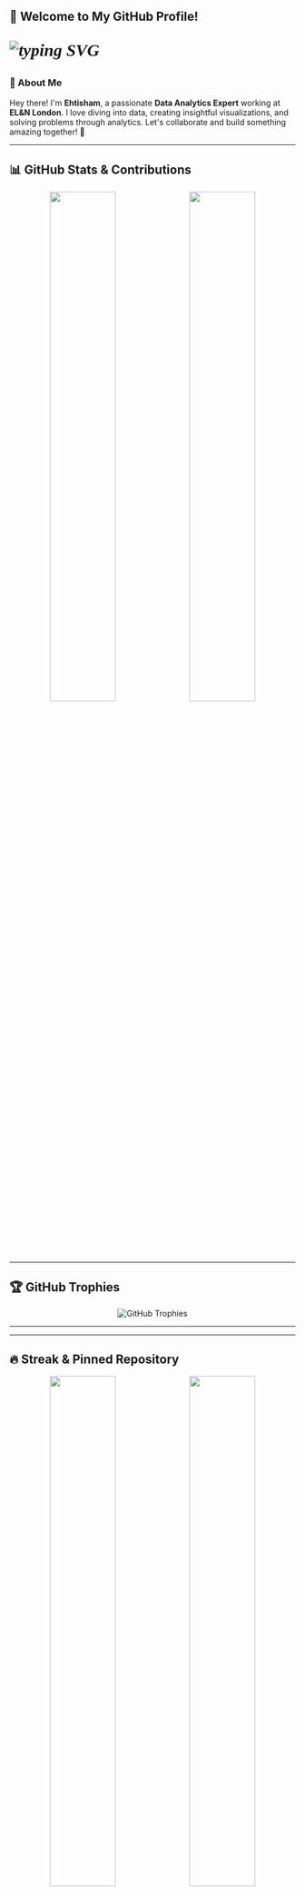 ## 👋 Welcome to My GitHub Profile!


<p align="left" style="display: flex; align-items: center; gap: 5px; font-size: 30px; font-weight: bold; font-style: italic; font-family: 'Bungee Tint', cursive;">
<!--   I'm a <span style="font-size: 30px; font-weight: bold; font-style: italic; font-family: 'Fleur De Leah', cursive;"> -->
    <img src="https://readme-typing-svg.herokuapp.com?size=30&duration=4000&color=00C7FF&vCenter=true&width=500&font=Bungee+Tint&lines=I+'+m+A+Data+Analyst;I+'+m+A+Data+Engineer;I+'+m+A+BI+Engineer;I+'+m+A+Power+BI+Developer" alt="typing SVG" style="vertical-align: middle;">
  </span>
</p>


### 🚀 About Me  
Hey there! I'm **Ehtisham**, a passionate **Data Analytics Expert** working at **EL&N London**. I love diving into data, creating insightful visualizations, and solving problems through analytics. Let's collaborate and build something amazing together! 🚀

---

## 📊 GitHub Stats & Contributions

<div align="center">
  <img src="https://github-readme-stats.vercel.app/api?username=ehtishamelnLondon&show_icons=true&theme=tokyonight​​" width="48%">
  <img src="https://github-readme-stats.vercel.app/api/top-langs/?username=ehtishamelnLondon&layout=compact&theme=tokyonight" width="48%">
</div>

---

## 🏆 GitHub Trophies  
<p align="center">
  <img src="https://github-profile-trophy.vercel.app/?username=ehtishamelnLondon&theme=nord​​&column=4&margin-w=15&margin-h=15&no-frame=true" alt="GitHub Trophies">
</p>

---



---

## 🔥 Streak & Pinned Repository
<div align="center">
  <img src="https://github-readme-streak-stats.herokuapp.com/?user=ehtishamelnLondon&theme=radical" width="48%">
  <img src="https://github-readme-stats.vercel.app/api/pin/?username=ehtishamelnLondon&repo=Data-Analytics&theme=radical" width="48%">
</div>




---


## 💻 Tech Stack
![Python](https://img.shields.io/badge/Python-3776AB?style=for-the-badge&logo=python&logoColor=white)
![Pandas](https://img.shields.io/badge/Pandas-150458?style=for-the-badge&logo=pandas&logoColor=white)
![SQL](https://img.shields.io/badge/SQL-4479A1?style=for-the-badge&logo=postgresql&logoColor=white)
![Power BI](https://img.shields.io/badge/Power%20BI-F2C811?style=for-the-badge&logo=powerbi&logoColor=black)
![GitHub](https://img.shields.io/badge/GitHub-181717?style=for-the-badge&logo=github&logoColor=white)

---

## 🏆 GitHub Badges & Followers
![GitHub Followers](https://img.shields.io/github/followers/ehtishamelnLondon?style=social)
![GitHub Stars](https://img.shields.io/github/stars/ehtishamelnLondon?style=social)

---

## ⏳ Coding Stats
![Wakatime Stats](https://github-readme-stats.vercel.app/api/wakatime?username=ehtisham_eln)

---

## 🤝 Let's Connect!
🔗 **[LinkedIn](https://www.linkedin.com/in/your-linkedin-profile/)**  
🔗 **[Twitter](https://twitter.com/your-twitter-profile/)**  
📧 **Email:** your.email@example.com  

🚀 _Let's collaborate and build something amazing together!_ 🚀
